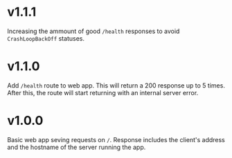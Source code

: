 # v1.1.1
Increasing the ammount of good `/health` responses to avoid `CrashLoopBackOff`
statuses.

# v1.1.0
Add `/health` route to web app. This will return a 200 response up to 5 times.
After this, the route will start returning with an internal server error.

# v1.0.0
Basic web app seving requests on `/`. Response includes the client's address
and the hostname of the server running the app.
